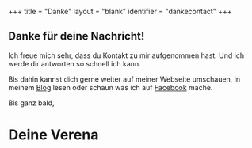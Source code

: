 +++
title = "Danke"
layout = "blank"
identifier = "dankecontact"
+++


<div class="sub-hero dankecontact">
<h2 class="sub-hero-img-text">Danke für deine Nachricht!</h2>
</div>

Ich freue mich sehr, dass du Kontakt zu mir aufgenommen hast. Und ich werde dir antworten so schnell ich kann.

Bis dahin kannst dich gerne weiter auf meiner Webseite umschauen, in meinem <a href="/blog/">Blog</a> lesen oder schaun was ich auf <a href="https://www.facebook.com/VerenaOrtlieb/" target="_blank">Facebook</a> mache.

Bis ganz bald,

<h1 class="signature">Deine Verena</h1>

<br> <br>


